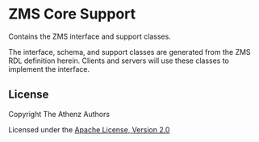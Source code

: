 ZMS Core Support
================

Contains the ZMS interface and support classes.

The interface, schema, and support classes are generated from the ZMS RDL definition herein. Clients and servers will use these classes to implement the interface.

## License

Copyright The Athenz Authors

Licensed under the [Apache License, Version 2.0](http://www.apache.org/licenses/LICENSE-2.0)
